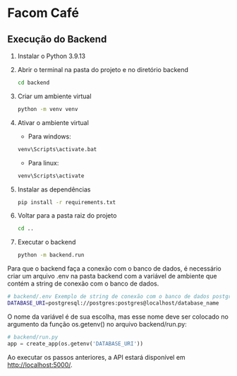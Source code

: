 # Facom Café

## Execução do Backend

1. Instalar o Python 3.9.13

2. Abrir o terminal na pasta do projeto e no diretório backend

    ```bash
    cd backend
    ```

3. Criar um ambiente virtual

    ```bash
    python -m venv venv
    ```

4. Ativar o ambiente virtual

   - Para windows:

   ```bash
   venv\Scripts\activate.bat
   ```

   - Para linux:

   ```bash
   venv\Scripts\activate
   ```

5. Instalar as dependências

    ```bash
    pip install -r requirements.txt
    ```

6. Voltar para a pasta raiz do projeto

    ```bash
    cd ..
    ```

7. Executar o backend

    ```bash
    python -m backend.run
    ```

Para que o backend faça a conexão com o banco de dados, é necessário criar um arquivo .env na pasta backend com a variável de ambiente que contém a string de conexão com o banco de dados.

```bash
# backend/.env Exemplo de string de conexão com o banco de dados postgresql
DATABASE_URI=postgresql://postgres:postgres@localhost/database_name
```

O nome da variável é de sua escolha, mas esse nome deve ser colocado no argumento da função os.getenv() no arquivo backend/run.py:

```python
# backend/run.py
app = create_app(os.getenv('DATABASE_URI'))
```

Ao executar os passos anteriores, a API estará disponível em <http://localhost:5000/>.
